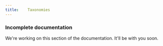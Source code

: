 ```yaml
---
title:    Taxonomies
---
```


<div class="panel callout warning">
  <h3>Incomplete documentation</h3>
  <p>We're working on this section of the documentation. It'll be with you soon.</p>
</div>
